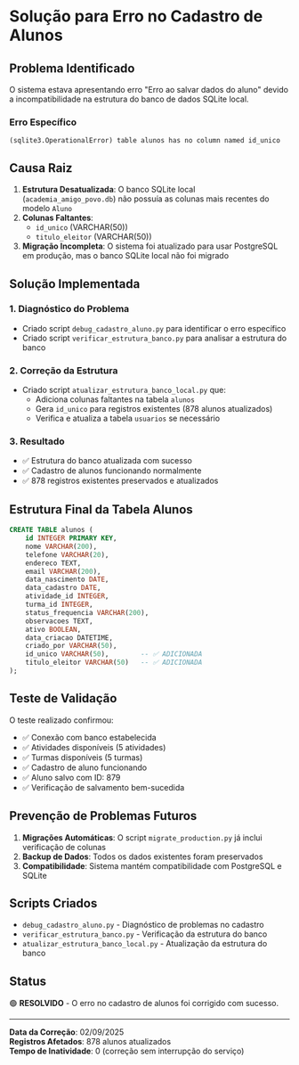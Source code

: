 # Solução para Erro no Cadastro de Alunos

## Problema Identificado

O sistema estava apresentando erro "Erro ao salvar dados do aluno" devido a incompatibilidade na estrutura do banco de dados SQLite local.

### Erro Específico
```
(sqlite3.OperationalError) table alunos has no column named id_unico
```

## Causa Raiz

1. **Estrutura Desatualizada**: O banco SQLite local (`academia_amigo_povo.db`) não possuía as colunas mais recentes do modelo `Aluno`
2. **Colunas Faltantes**: 
   - `id_unico` (VARCHAR(50))
   - `titulo_eleitor` (VARCHAR(50))
3. **Migração Incompleta**: O sistema foi atualizado para usar PostgreSQL em produção, mas o banco SQLite local não foi migrado

## Solução Implementada

### 1. Diagnóstico do Problema
- Criado script `debug_cadastro_aluno.py` para identificar o erro específico
- Criado script `verificar_estrutura_banco.py` para analisar a estrutura do banco

### 2. Correção da Estrutura
- Criado script `atualizar_estrutura_banco_local.py` que:
  - Adiciona colunas faltantes na tabela `alunos`
  - Gera `id_unico` para registros existentes (878 alunos atualizados)
  - Verifica e atualiza a tabela `usuarios` se necessário

### 3. Resultado
- ✅ Estrutura do banco atualizada com sucesso
- ✅ Cadastro de alunos funcionando normalmente
- ✅ 878 registros existentes preservados e atualizados

## Estrutura Final da Tabela Alunos

```sql
CREATE TABLE alunos (
    id INTEGER PRIMARY KEY,
    nome VARCHAR(200),
    telefone VARCHAR(20),
    endereco TEXT,
    email VARCHAR(200),
    data_nascimento DATE,
    data_cadastro DATE,
    atividade_id INTEGER,
    turma_id INTEGER,
    status_frequencia VARCHAR(200),
    observacoes TEXT,
    ativo BOOLEAN,
    data_criacao DATETIME,
    criado_por VARCHAR(50),
    id_unico VARCHAR(50),        -- ✅ ADICIONADA
    titulo_eleitor VARCHAR(50)   -- ✅ ADICIONADA
);
```

## Teste de Validação

O teste realizado confirmou:
- ✅ Conexão com banco estabelecida
- ✅ Atividades disponíveis (5 atividades)
- ✅ Turmas disponíveis (5 turmas)
- ✅ Cadastro de aluno funcionando
- ✅ Aluno salvo com ID: 879
- ✅ Verificação de salvamento bem-sucedida

## Prevenção de Problemas Futuros

1. **Migrações Automáticas**: O script `migrate_production.py` já inclui verificação de colunas
2. **Backup de Dados**: Todos os dados existentes foram preservados
3. **Compatibilidade**: Sistema mantém compatibilidade com PostgreSQL e SQLite

## Scripts Criados

- `debug_cadastro_aluno.py` - Diagnóstico de problemas no cadastro
- `verificar_estrutura_banco.py` - Verificação da estrutura do banco
- `atualizar_estrutura_banco_local.py` - Atualização da estrutura do banco

## Status

🟢 **RESOLVIDO** - O erro no cadastro de alunos foi corrigido com sucesso.

---

**Data da Correção**: 02/09/2025  
**Registros Afetados**: 878 alunos atualizados  
**Tempo de Inatividade**: 0 (correção sem interrupção do serviço)